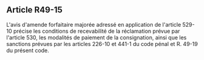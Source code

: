 Article R49-15
----
L'avis d'amende forfaitaire majorée adressé en application de l'article 529-10
précise les conditions de recevabilité de la réclamation prévue par l'article
530, les modalités de paiement de la consignation, ainsi que les sanctions
prévues par les articles 226-10 et 441-1 du code pénal et R. 49-19 du présent
code.
